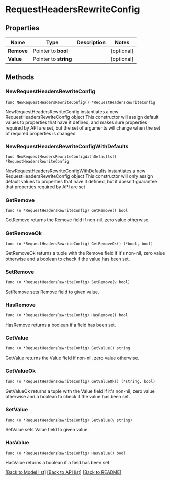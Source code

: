 # RequestHeadersRewriteConfig

## Properties

Name | Type | Description | Notes
------------ | ------------- | ------------- | -------------
**Remove** | Pointer to **bool** |  | [optional] 
**Value** | Pointer to **string** |  | [optional] 

## Methods

### NewRequestHeadersRewriteConfig

`func NewRequestHeadersRewriteConfig() *RequestHeadersRewriteConfig`

NewRequestHeadersRewriteConfig instantiates a new RequestHeadersRewriteConfig object
This constructor will assign default values to properties that have it defined,
and makes sure properties required by API are set, but the set of arguments
will change when the set of required properties is changed

### NewRequestHeadersRewriteConfigWithDefaults

`func NewRequestHeadersRewriteConfigWithDefaults() *RequestHeadersRewriteConfig`

NewRequestHeadersRewriteConfigWithDefaults instantiates a new RequestHeadersRewriteConfig object
This constructor will only assign default values to properties that have it defined,
but it doesn't guarantee that properties required by API are set

### GetRemove

`func (o *RequestHeadersRewriteConfig) GetRemove() bool`

GetRemove returns the Remove field if non-nil, zero value otherwise.

### GetRemoveOk

`func (o *RequestHeadersRewriteConfig) GetRemoveOk() (*bool, bool)`

GetRemoveOk returns a tuple with the Remove field if it's non-nil, zero value otherwise
and a boolean to check if the value has been set.

### SetRemove

`func (o *RequestHeadersRewriteConfig) SetRemove(v bool)`

SetRemove sets Remove field to given value.

### HasRemove

`func (o *RequestHeadersRewriteConfig) HasRemove() bool`

HasRemove returns a boolean if a field has been set.

### GetValue

`func (o *RequestHeadersRewriteConfig) GetValue() string`

GetValue returns the Value field if non-nil, zero value otherwise.

### GetValueOk

`func (o *RequestHeadersRewriteConfig) GetValueOk() (*string, bool)`

GetValueOk returns a tuple with the Value field if it's non-nil, zero value otherwise
and a boolean to check if the value has been set.

### SetValue

`func (o *RequestHeadersRewriteConfig) SetValue(v string)`

SetValue sets Value field to given value.

### HasValue

`func (o *RequestHeadersRewriteConfig) HasValue() bool`

HasValue returns a boolean if a field has been set.


[[Back to Model list]](../README.md#documentation-for-models) [[Back to API list]](../README.md#documentation-for-api-endpoints) [[Back to README]](../README.md)


